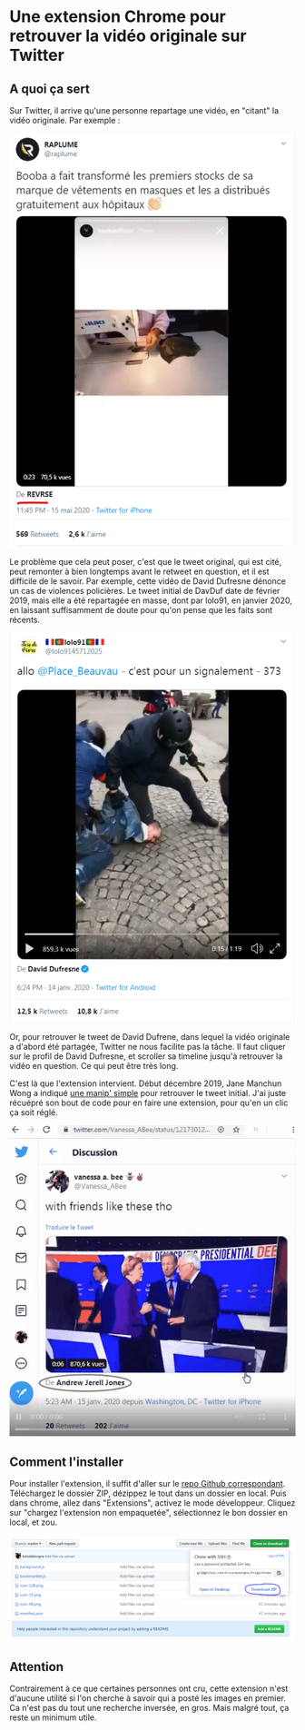 # Une extension Chrome pour retrouver la vidéo originale sur Twitter

## A quoi ça sert

Sur Twitter, il arrive qu'une personne repartage une vidéo, en "citant" la vidéo originale. Par exemple : 

![tweet Booba](/files/originvideo/booba.png)

Le problème que cela peut poser, c'est que le tweet original, qui est cité, peut remonter à bien longtemps avant le retweet en question, et il est difficile de le savoir. Par exemple, cette vidéo de David Dufresne dénonce un cas de violences policières. Le tweet initial de DavDuf date de février 2019, mais elle a été repartagée en masse, dont par lolo91, en janvier 2020, en laissant suffisamment de doute pour qu'on pense que les faits sont récents.

![tweet DavDuf](/files/originvideo/davduf.png)

Or, pour retrouver le tweet de David Dufrene, dans lequel la vidéo originale a d'abord été partagée, Twitter ne nous facilite pas la tâche. Il faut cliquer sur le profil de David Dufresne, et scroller sa timeline jusqu'à retrouver la vidéo en question. Ce qui peut être très long.

C'est là que l'extension intervient. Début décembre 2019, Jane Manchun Wong a indiqué [une manip' simple](https://twitter.com/wongmjane/status/1202293089395568640) pour retrouver le tweet initial. J'ai juste récuépré son bout de code pour en faire une extension, pour qu'en un clic ça soit réglé.

![Gif exemple](/files/originvideo/exemple.gif)

## Comment l'installer

Pour installer l'extension, il suffit d'aller sur le [repo Github correspondant](https://github.com/briceleborgne/OriginVideo). Téléchargez le dossier ZIP, dézippez le tout dans un dossier en local. Puis dans chrome, allez dans "Extensions", activez le mode développeur. Cliquez sur "chargez l'extension non empaquetée", sélectionnez le bon dossier en local, et zou.

![Github](/files/originvideo/github.png)

## Attention

Contrairement à ce que certaines personnes ont cru, cette extension n'est d'aucune utilité si l'on cherche à savoir qui a posté les images en premier. Ca n'est pas du tout une recherche inversée, en gros. Mais malgré tout, ça reste un minimum utile.